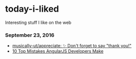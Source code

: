 # today-i-liked
Interesting stuff I like on the web

### September 23, 2016
- [musically-ut/appreciate: ✨ Don't forget to say "thank you!"](https://github.com/musically-ut/appreciate) 
- [10 Top Mistakes AngularJS Developers Make](https://www.airpair.com/angularjs/posts/top-10-mistakes-angularjs-developers-make) 
